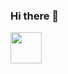 ### Hi there 👋

<a target="_blank" href="https://github.com/AlleXyS90">
  <img src="https://github.githubassets.com/images/modules/logos_page/GitHub-Mark.png" width="auto" height="50px">
  
<!--
**AlleXyS90/allexys90** is a ✨ _special_ ✨ repository because its `README.md` (this file) appears on your GitHub profile.

Here are some ideas to get you started:

- 🔭 I’m currently working on ...
- 🌱 I’m currently learning ...
- 👯 I’m looking to collaborate on ...
- 🤔 I’m looking for help with ...
- 💬 Ask me about ...
- 📫 How to reach me: ...
- 😄 Pronouns: ...
- ⚡ Fun fact: ...
-->
